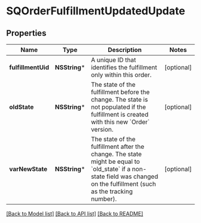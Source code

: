 # SQOrderFulfillmentUpdatedUpdate

## Properties
Name | Type | Description | Notes
------------ | ------------- | ------------- | -------------
**fulfillmentUid** | **NSString*** | A unique ID that identifies the fulfillment only within this order. | [optional] 
**oldState** | **NSString*** | The state of the fulfillment before the change. The state is not populated if the fulfillment is created with this new &#x60;Order&#x60; version. | [optional] 
**varNewState** | **NSString*** | The state of the fulfillment after the change. The state might be equal to &#x60;old_state&#x60; if a non-state field was changed on the fulfillment (such as the tracking number). | [optional] 

[[Back to Model list]](../README.md#documentation-for-models) [[Back to API list]](../README.md#documentation-for-api-endpoints) [[Back to README]](../README.md)


